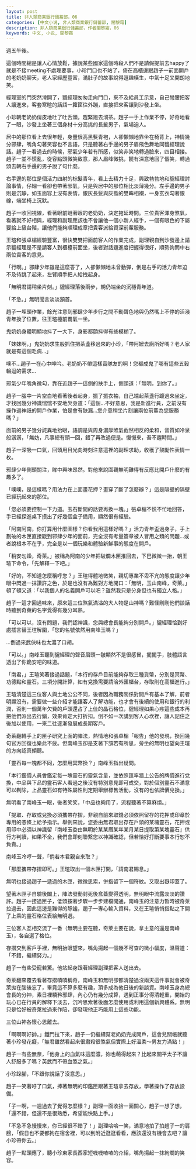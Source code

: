 ```yaml
---
layout: post
title: 非人類商業銀行儲蓄部，06
categories: [中文小说, 非人類商業銀行儲蓄部, 闇黎霜]
description: 非人類商業銀行儲蓄部，作者闇黎霜，06
keywords: 中文, 小说, 闇黎霜
---
```


週五午後。

這個時間總是讓人心情放鬆，據說某些國家這個時段人們不是請假提前去happy了就是不接meeting不處理要事，小珍門口也不站了，倚在高櫃邊跟趙子一前面開戶的老奶奶聊天，老人家經歷豐富，滿肚子的故事說得逗趣橫生，中氣十足又開朗地笑。

經理室的門突然滑開了，貔經理匆匆走向門口，來不及給員工示意，自己彎腰把客人讓進來，客套寒暄的話語一籮筐往外蹦，直接把來客讓到沙發上坐。

小珍朝老奶奶俏皮地吐了吐舌頭，趕緊跑去沏茶。趙子一手上作業不停，好奇地看了一眼，沙發上坐著三個身材十分高挑的長髮男子，氣場迫人。

居中的那位看上去很年輕，身量很高黑髮青袍，人卻懶懶地靠坐在椅背上，神情幾分邪肆，嘴角勾著笑容也不言語，只是聽著右手邊的男子眉飛色舞地同貔經理說話。趙子一看過去的時候，邪氣少年若有所感，似笑非笑地轉過臉來，四目相接。趙子一並不慌亂，從容點頭微笑致意，那人眉峰微挑，饒有深意地回了個笑，轉過頭去朝右手邊的男子說了句什麼。

右手邊的那位是個活力四射的棕髮青年，看上去精力十足，興致勃勃地和貔經理討論事情，仔細一看卻也帶著邪氣，只是與居中的那位相比淡薄幾分。左手邊的男子則是沉靜，如玉面容上沒有表情，銀灰長髮與灰藍的雙眸相襯，一身玄衣勾著銀線，端坐椅上沉默。

趙子一收回視線，看著眼前瞇著眼的老奶奶，決定拖延時間。三位貴客渾身煞氣，看著就不好相與，經理和副理應該也不會讓他一個小新人經手，一個有眼色的下屬要給上級台階，讓他們能夠順理成章把貴客派給資深前輩服務。

王瑄和張卓楣經驗豐富，很快雙雙把面前客人的作業完成，副理親自到沙發邊上請示貔經理是不是請客人到櫃檯前面坐，後者對話題進度把握得很好，順勢詢問中右兩位貴客的意見。

「行啊。」邪肆少年雖是這麼答了，人卻懶懶地未曾動彈，倒是右手的活力青年迫不及待跳了起來，左臂順手把人給拽起身。

「無明君請稍坐片刻。」貔經理落後兩步，朝仍端坐的沉穩青年道。

「不急。」無明聞言淡淡頷首。

趙子一埋頭作業，餘光注意到邪肆少年步行之間不動聲色地與仍然嘴上不停的活潑青年換了位置，往王瑄檯前霸氣一坐。

鬼奶奶身體明顯地抖了一大下，身影都顫抖得有些模糊了。

「妹妹啊，」鬼奶奶求生般抓住把茶盞移過來的小珍，「帶阿嬤去廁所好嗎？老人家就是有這個毛病…」

噢不…趙子一在心中呻吟。老奶奶不帶這樣賣隊友的啊！您都成鬼了哪有這些五穀輪迴的需求…

邪氣少年嘴角微勾，靠在近趙子一這側的扶手上，側頭道：「無明，到你了。」

趙子一腦中一片空白地看著後者起身，振了振衣袖，自己端起茶盞行踱過來坐定，才找回幾分神識惴惴不安地欠身道：「這個…不好意思，我是新進行員，之前沒有操作過神祇的開戶作業，怕是會有缺漏…您介意稍坐片刻讓兩位前輩為您服務嗎？」

面前的男子幾分詫異地抬眼，語調是與周身濃厚煞氣截然相反的柔和，音質如冷泉般潺潺，「無妨，凡事總有頭一回，錯了再改過便是。慢慢來，吾不趕時間。」

趙子一深吸一口氣，回頭用目光向時刻注意這裡的副理求助，收穫了鼓勵性表情一枚。

邪肆少年側頭關注，眸中興味昂然。對他來說圍觀無明難得有反應比開戶什麼的有趣多了。

「噢噢，是這樣嗎？用法力在上面畫花押？畫穿了斷了怎麼辦？」這是隔壁的隔壁已經玩起來的那位。

「您必須要控制一下力道。玉石斷開的話要再換一塊。」張卓楣不慌不忙地回答，手已經探進桌下摸出了好幾個盒子備用，顯然很有經驗。

「阿南阿南，你打算用什麼圖樣？你看我用這樣好嗎？」活力青年歪過身子，手上劃破的木匣直接戳到邪肆少年的面前，完全沒有考量簽章被人冒用之類的問題…或者說根本不在乎，完全是以一個玩樂和體驗新鮮事的態度在開戶。

「稍安勿躁，奇萊。」被稱為阿南的少年把破爛木匣推回去，下巴微微一抬，朝王瑄下命令，「先解釋一下吧。」

「好的，不知道怎麼稱呼您？」王瑄得體地微笑，親切專業不卑不亢的態度讓少年眼中閃過一抹讚許之色，於是也沒有為難對方地開口：「無明，玉山南峰，奇萊。」頓了頓又道：「以我個人的名義開戶可以吧？雖然我只是分身但也有獨立人格。」

趙子一這才回過味來，原來這三位煞氣滿溢的大人物是山神嗎？難怪剛剛他們談話時聽到奇萊的名字覺得有幾分耳熟。

「可以可以，沒有問題，我們認神識，您與總會長能夠分別開戶。」貔經理恰到好處插言替王瑄解圍，「您的名號依然用南峰玉嗎？」

…倒過來武俠味也太濃了口胡。

「可以。」南峰玉聽到貔經理的聲音眉頭一皺顯然不是很感冒，擺擺手，肢體語言透出了你跪安吧的味道。

「南君，」王瑄笑著接過話題，「本行的存戶目前能夠存取三種貨幣，分別是冥幣、功德點和靈石。三項分開計算，如有兌換需要請洽外匯櫃台，存取則在高櫃進行。」

王瑄清楚這三位客人與土地公公不同，後者因為職務關係對開戶有基本了解，前者明顯沒有，需要做一些介紹才能讓客人了解功能，也才會有後續的使用和銀行的利潤，否則一個萬年欠費的戶頭還占了上佳的晶石格位，貔經理如果心疼這些成本再把他們派出去行銷，效果肯定大打折扣。倒不如一次講到客人心坎裡，讓人記住之後加以使用，一來二往逐漸發展成長期客戶。

奇萊翻轉手上的匣子研究上面的陣法，熱情地和張卓楣「報告」他的發現，換回幾句官方回復也樂此不疲。但南峰玉卻是支著下頷若有所思，旁坐的無明也望向王瑄的方向認真傾聽。

「靈石每一塊都不同，怎麼用冥幣換？」南峰玉指出疑問。

「本行鑑價人員會鑑定每一塊靈石的靈氣含量，並依照匯率牆上公告的牌價進行兌換，中品與下品的靈石客人看過之後沒有特別意見即可成交，對於個別靈石不滿意可以剃除，上品靈石如有特殊屬性則定期舉辦標售活動，沒有的也依牌價兌換。」

無明看了南峰玉一眼，後者笑笑，「中品也夠用了，流程聽著不算麻煩。」

「提取、存取或兌換必須攜帶存摺，非親自前來取錢必須依照留存的花押或印章於專用的憑條上給予指示。舉例來說，您委由無君取出存在戶頭的某塊靈石，花押或用印中必須以神識留『南峰玉委由無明於某某曆某年某月某日提取第某塊靈石』供行方判讀，如果不全，我們會即刻聯繫您以神識確認，但若恰好打斷要事本行恕不負責。」

南峰玉冷哼一聲，「倘若本君親自來取？」

「那麼攜帶存摺即可。」王瑄取出一個木匣打開，「請南君賜息。」

無明也接過趙子一遞過的木匣，微微思索，併指留下一個符紋。又取出嶽印蓋了。

望著木匣子自驗後闔上，陣法發動封死後盒蓋變得透明，無明眼中流露淡淡的讚許。趙子一接過匣子，低頭按著步驟一步步建檔開通，南峰玉的注意力暫時被奇萊拉過去，因此這邊是難得的靜謐，趙子一專心輸入資料，又在王瑄悄悄指點之下開了上乘的靈石格位表給無明選。

三位客人互相交流了一番（無明主要在聽，奇萊主要在說，拿主意的還是南峰玉），各自選了格位。

存摺交到客戶手裡，無明抬眼望來，嘴角揚起一個幾不可查的微小幅度，溫聲道：「不錯，繼續努力。」

趙子一有些受寵若驚。他站起身跟著經理副理把客人送出去。

奇萊翻來覆去看著存摺嘖嘖稱奇，南峰玉和無明卻都清楚過沒兩天這件事就會被奇萊拋在腦後忘了，畢竟這不算多麼有趣，頂多成為他日後的新談資。南峰玉身為總會長的分神，素日裡驕矜邪肆，內心仍有幾分成算，遇到正事分得清輕重，開始的玩心已在行員的解釋下淡去，沉吟思索著後面怎麼使用或利用這個新興體系。無明只是恰好被奇萊拉過來作陪，卻發現他正巧能用上這些功能。

三位山神各懷心思離去。

「啊啊啊好帥。」鐵門拉下來，趙子一仍繼續幫老奶奶完成開戶，這會兒關帳就聽著小珍發花癡，「無君雖然看起來很肅殺很煞氣但實際上好溫柔～男友力滿點！」

趙子一有些無奈，「他身上的血氣味這麼濃，妳也萌得起來？比起來關平太子不讓人舒服多了嗎？英武而不帶血煞之氣。」

小珍跺腳，「不跟你說話了沒意思。」

趙子一笑著吁了口氣，捧著無明的印鑑匣跟著王瑄拿去存放，學著操作了存放設備。

「子一啊，一週過去了覺得怎麼樣？」副理一面收拾一面關心，趙子一想了想，「還不錯，但還不是很熟悉，希望能快點上手。」

「不急不急慢慢來，你已經很不錯了！」副理哈哈一笑，滿意地拍了拍趙子一的肩膀，「假日也不要都拘在宿舍裡，可以到附近逛逛看看，應該還沒有機會去吧？讓小珍帶你去。」

趙子一點頭應了，聽小珍東家長西家短嘰嘰喳喳的介紹，嘴角揚起一抹絢爛的笑容。

